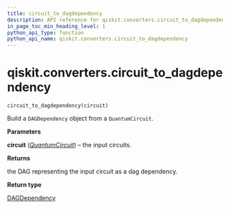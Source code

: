 ```yaml
---
title: circuit_to_dagdependency
description: API reference for qiskit.converters.circuit_to_dagdependency
in_page_toc_min_heading_level: 1
python_api_type: function
python_api_name: qiskit.converters.circuit_to_dagdependency
---
```


# qiskit.converters.circuit\_to\_dagdependency

<span id="qiskit.converters.circuit_to_dagdependency" />

`circuit_to_dagdependency(circuit)`

Build a `DAGDependency` object from a `QuantumCircuit`.

**Parameters**

**circuit** ([*QuantumCircuit*](qiskit.circuit.QuantumCircuit "qiskit.circuit.QuantumCircuit")) – the input circuits.

**Returns**

the DAG representing the input circuit as a dag dependency.

**Return type**

[DAGDependency](qiskit.dagcircuit.DAGDependency "qiskit.dagcircuit.DAGDependency")

